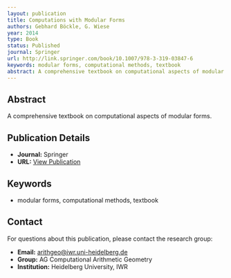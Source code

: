 ```yaml
---
layout: publication
title: Computations with Modular Forms
authors: Gebhard Böckle, G. Wiese
year: 2014
type: Book
status: Published
journal: Springer
url: http://link.springer.com/book/10.1007/978-3-319-03847-6
keywords: modular forms, computational methods, textbook
abstract: A comprehensive textbook on computational aspects of modular forms.
---
```



## Abstract

A comprehensive textbook on computational aspects of modular forms.

## Publication Details

- **Journal:** Springer
- **URL:** [View Publication](http://link.springer.com/book/10.1007/978-3-319-03847-6)

## Keywords

- modular forms, computational methods, textbook


## Contact

For questions about this publication, please contact the research group:
- **Email:** arithgeo@iwr.uni-heidelberg.de
- **Group:** AG Computational Arithmetic Geometry
- **Institution:** Heidelberg University, IWR